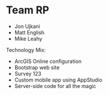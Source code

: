 # Team RP

* Jon Ujkani
* Matt English
* Mike Leahy

Technology Mix:

* ArcGIS Online configuration
* Bootstrap web site
* Survey 123
* Custom mobile app using AppStudio
* Server-side code for all the magic
